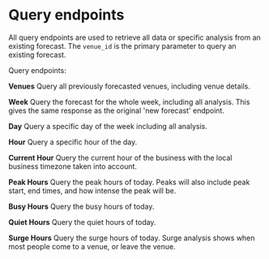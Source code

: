 # Query endpoints

All query endpoints are used to retrieve all data or specific analysis from an existing forecast.
The `venue_id` is the primary parameter to query an existing forecast.

Query endpoints:  

**Venues**
Query all previously forecasted venues, including venue details.  

**Week**
Query the forecast for the whole week, including all analysis. This gives the same response as the original 'new forecast' endpoint.  

**Day**
Query a specific day of the week including all analysis.  

**Hour**
Query a specific hour of the day.  

**Current Hour**
Query the current hour of the business with the local business timezone taken into account.  

**Peak Hours**
Query the peak hours of today. Peaks will also include peak start, end times, and how intense the peak will be.

**Busy Hours**
Query the busy hours of today.  

**Quiet Hours**
Query the quiet hours of today.  

**Surge Hours**
Query the surge hours of today. Surge analysis shows when most people come to a venue, or leave the venue.  
